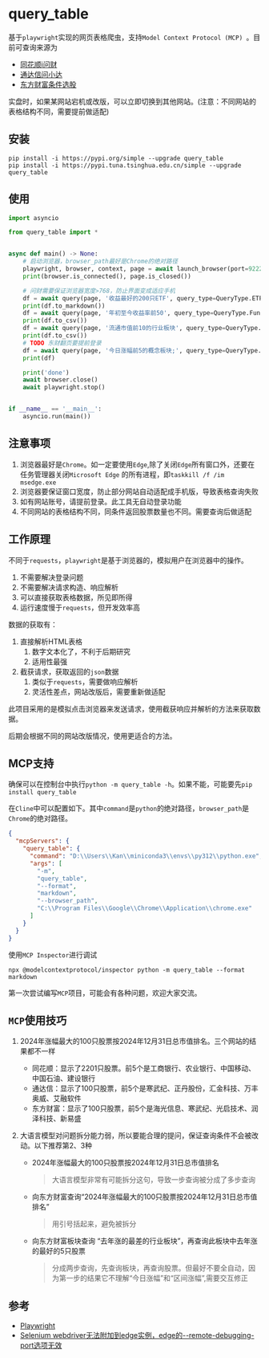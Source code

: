 # query_table

基于`playwright`实现的网页表格爬虫，支持`Model Context Protocol (MCP) `。目前可查询来源为

- [同花顺i问财](http://iwencai.com/)
- [通达信问小达](https://wenda.tdx.com.cn/)
- [东方财富条件选股](https://xuangu.eastmoney.com/)

实盘时，如果某网站宕机或改版，可以立即切换到其他网站。(注意：不同网站的表格结构不同，需要提前做适配)

## 安装

```commandline
pip install -i https://pypi.org/simple --upgrade query_table
pip install -i https://pypi.tuna.tsinghua.edu.cn/simple --upgrade query_table
```

## 使用

```python
import asyncio

from query_table import *


async def main() -> None:
    # 启动浏览器，browser_path最好是Chrome的绝对路径
    playwright, browser, context, page = await launch_browser(port=9222, browser_path=None)
    print(browser.is_connected(), page.is_closed())

    # 问财需要保证浏览器宽度>768，防止界面变成适应手机
    df = await query(page, '收益最好的200只ETF', query_type=QueryType.ETF, max_page=1, site=Site.THS)
    print(df.to_markdown())
    df = await query(page, '年初至今收益率前50', query_type=QueryType.Fund, max_page=1, site=Site.TDX)
    print(df.to_csv())
    df = await query(page, '流通市值前10的行业板块', query_type=QueryType.Index, max_page=1, site=Site.TDX)
    print(df.to_csv())
    # TODO 东财翻页要提前登录
    df = await query(page, '今日涨幅前5的概念板块;', query_type=QueryType.Board, max_page=3, site=Site.EastMoney)
    print(df)

    print('done')
    await browser.close()
    await playwright.stop()


if __name__ == '__main__':
    asyncio.run(main())

```

## 注意事项

1. 浏览器最好是`Chrome`。如一定要使用`Edge`,除了关闭`Edge`所有窗口外，还要在任务管理器关闭`Microsoft Edge`
   的所有进程，即`taskkill /f /im msedge.exe`
2. 浏览器要保证窗口宽度，防止部分网站自动适配成手机版，导致表格查询失败
3. 如有网站账号，请提前登录。此工具无自动登录功能
4. 不同网站的表格结构不同，同条件返回股票数量也不同。需要查询后做适配

## 工作原理

不同于`requests`，`playwright`是基于浏览器的，模拟用户在浏览器中的操作。

1. 不需要解决登录问题
2. 不需要解决请求构造、响应解析
3. 可以直接获取表格数据，所见即所得
4. 运行速度慢于`requests`，但开发效率高

数据的获取有：

1. 直接解析HTML表格
    1. 数字文本化了，不利于后期研究
    2. 适用性最强
2. 截获请求，获取返回的`json`数据
    1. 类似于`requests`，需要做响应解析
    2. 灵活性差点，网站改版后，需要重新做适配

此项目采用的是模拟点击浏览器来发送请求，使用截获响应并解析的方法来获取数据。

后期会根据不同的网站改版情况，使用更适合的方法。

## MCP支持

确保可以在控制台中执行`python -m query_table -h`。如果不能，可能要先`pip install query_table`

在`Cline`中可以配置如下。其中`command`是`python`的绝对路径，`browser_path`是`Chrome`的绝对路径。

```json
{
  "mcpServers": {
    "query_table": {
      "command": "D:\\Users\\Kan\\miniconda3\\envs\\py312\\python.exe",
      "args": [
        "-m",
        "query_table",
        "--format",
        "markdown",
        "--browser_path",
        "C:\\Program Files\\Google\\Chrome\\Application\\chrome.exe"
      ]
    }
  }
}
```

使用`MCP Inspector`进行调试

```commandline
npx @modelcontextprotocol/inspector python -m query_table --format markdown
```

第一次尝试编写`MCP`项目，可能会有各种问题，欢迎大家交流。

## `MCP`使用技巧

1. 2024年涨幅最大的100只股票按2024年12月31日总市值排名。三个网站的结果都不一样
    - 同花顺：显示了2201只股票。前5个是工商银行、农业银行、中国移动、中国石油、建设银行
    - 通达信：显示了100只股票，前5个是寒武纪、正丹股份，汇金科技、万丰奥威、艾融软件
    - 东方财富：显示了100只股票，前5个是海光信息、寒武纪、光启技术、润泽科技、新易盛

2. 大语言模型对问题拆分能力弱，所以要能合理的提问，保证查询条件不会被改动。以下推荐第2、3种
    - 2024年涨幅最大的100只股票按2024年12月31日总市值排名
      > 大语言模型非常有可能拆分这句，导致一步查询被分成了多步查询
    - 向东方财富查询“2024年涨幅最大的100只股票按2024年12月31日总市值排名”
      > 用引号括起来，避免被拆分
    - 向东方财富板块查询 “去年涨的最差的行业板块”，再查询此板块中去年涨的最好的5只股票
      > 分成两步查询，先查询板块，再查询股票。但最好不要全自动，因为第一步的结果它不理解“今日涨幅”和“区间涨幅”,需要交互修正

## 参考

- [Playwright](https://playwright.dev/python/docs/intro)
- [Selenium webdriver无法附加到edge实例，edge的--remote-debugging-port选项无效](https://blog.csdn.net/qq_30576521/article/details/142370538)